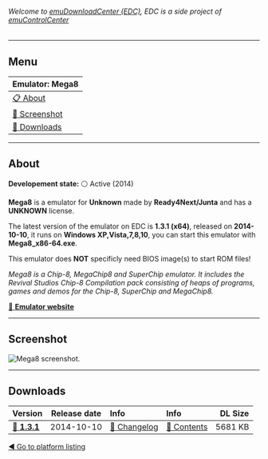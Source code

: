 ###### Welcome to [emuDownloadCenter (EDC)](https://github.com/PhoenixInteractiveNL/emuDownloadCenter/wiki/), EDC is a side project of [emuControlCenter](https://github.com/PhoenixInteractiveNL/emuControlCenter/wiki/)
***
## Menu
| **Emulator: Mega8** |
|:---------|
| [:clipboard: About](#about) |
| [:sunrise: Screenshot](#screen) |
| [:floppy_disk: Downloads](#downloads) |
***
## About
**Developement state:** :white_circle: Active (2014)

**Mega8** is a emulator for **Unknown** made by **Ready4Next/Junta** and has a **UNKNOWN** license.

The latest version of the emulator on EDC is **1.3.1 (x64)**, released on **2014-10-10**, it runs on **Windows XP,Vista,7,8,10**, you can start this emulator with **Mega8_x86-64.exe**.

This emulator does **NOT** specificly need BIOS image(s) to start ROM files!

_Mega8 is a Chip-8, MegaChip8 and SuperChip emulator. It includes the Revival Studios Chip-8 Compilation pack consisting of heaps of programs, games and demos for the Chip-8, SuperChip and MegaChip8._

[:link: **Emulator website**](http://www.ready4next.be/section-26/folder-3/27-08-2014-Let-s-talk-about-Emulation/)
***
## Screenshot
![](https://raw.githubusercontent.com/PhoenixInteractiveNL/emuDownloadCenter/master/hooks/mega8/emulator_screen_01.jpg "Mega8 screenshot.")
***
## Downloads
| Version  | Release date  | Info       | Info       | DL Size    |
|:---------|:-------------:|:-----------|:-----------|-----------:|
| [:floppy_disk: **1.3.1**](https://github.com/PhoenixInteractiveNL/edc-repo0006/raw/master/mega8/1.3.1.7z) | 2014-10-10 | [:page_facing_up: Changelog](https://github.com/PhoenixInteractiveNL/edc-repo0006/blob/master/mega8/1.3.1_changelog.txt) | [:mag_right: Contents](https://github.com/PhoenixInteractiveNL/edc-repo0006/blob/master/mega8/1.3.1_contents.txt) | 5681 KB |

[:arrow_backward: Go to platform listing](https://github.com/PhoenixInteractiveNL/emuDownloadCenter/wiki/EDC-Platform-List)
